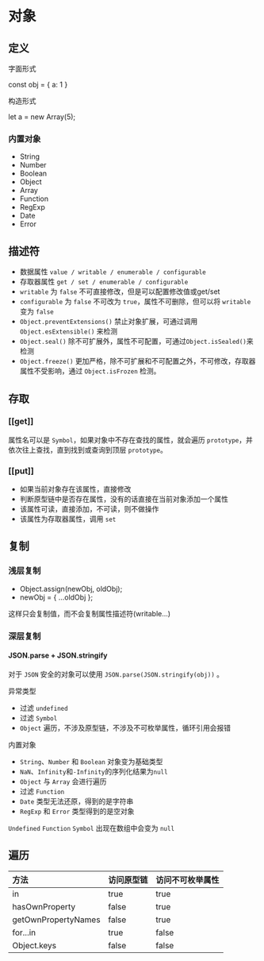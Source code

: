 # 对象

## 定义

字面形式

const obj = { a: 1 }

构造形式

let a = new Array(5);

### 内置对象

* String
* Number
* Boolean
* Object
* Array
* Function
* RegExp
* Date
* Error

## 描述符

* 数据属性 `value / writable / enumerable / configurable`
* 存取器属性 `get / set / enumerable / configurable`
* `writable` 为 `false` 不可直接修改，但是可以配置修改值或get/set
* `configurable` 为 `false` 不可改为 `true`，属性不可删除，但可以将 `writable` 变为 `false`
* `Object.preventExtensions()` 禁止对象扩展，可通过调用 `Object.esExtensible()` 来检测
* `Object.seal()` 除不可扩展外，属性不可配置，可通过`Object.isSealed()`来检测
* `Object.freeze()` 更加严格，除不可扩展和不可配置之外，不可修改，存取器属性不受影响，通过 `Object.isFrozen` 检测。

## 存取

### [[get]]

属性名可以是 `Symbol`，如果对象中不存在查找的属性，就会遍历 `prototype`，并依次往上查找，直到找到或查询到顶层 `prototype`。

### [[put]]

* 如果当前对象存在该属性，直接修改
* 判断原型链中是否存在属性，没有的话直接在当前对象添加一个属性
* 该属性可读，直接添加，不可读，则不做操作
* 该属性为存取器属性，调用 `set`

## 复制

### 浅层复制

* Object.assign(newObj, oldObj);
* newObj = { ...oldObj };

这样只会复制值，而不会复制属性描述符(writable...)

### 深层复制

#### JSON.parse + JSON.stringify

对于 `JSON` 安全的对象可以使用 `JSON.parse(JSON.stringify(obj))` 。

异常类型

* 过滤 `undefined`
* 过滤 `Symbol`
* `Object` 遍历，不涉及原型链，不涉及不可枚举属性，循环引用会报错

内置对象

* `String`、`Number` 和 `Boolean` 对象变为基础类型
* `NaN`、`Infinity`和`-Infinity`的序列化结果为`null`
* `Object` 与 `Array` 会进行遍历
* 过滤 `Function`
* `Date` 类型无法还原，得到的是字符串
* `RegExp` 和 `Error` 类型得到的是空对象

`Undefined` `Function` `Symbol` 出现在数组中会变为 `null`

## 遍历

| 方法 | 访问原型链 | 访问不可枚举属性 |
| :-- | :-- | :-- |
| in | true | true |
| hasOwnProperty | false | true |
| getOwnPropertyNames | false | true |
| for...in | true | false |
| Object.keys | false | false |
